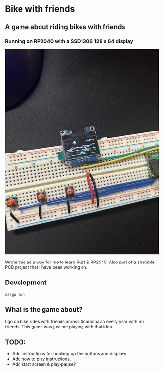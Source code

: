 # Bike with friends

## A game about riding bikes with friends

### Running on RP2040 with a SSD1306 128 x 64 display

![image](./IMG_0141.JPEG)

Wrote this as a way for me to learn Rust & RP2040. Also part of a sharable PCB project that I have been working on.

## Development

```bash
cargo run
```
## What is the game about?

I go on bike rides with friends across Scandinavia every year with my friends. This game was just me playing with that idea.

## TODO:
 - Add instructions for hooking up the buttons and displays.
 - Add how to play instructions.
 - Add start screen & play-pause?

